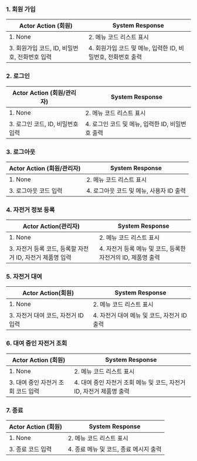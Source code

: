 ### 1. 회원 가입

| Actor Action (회원) | System Response |
| --- | --- |
| 1. None | 2. 메뉴 코드 리스트 표시  |
| 3. 회원가입 코드, ID, 비밀번호, 전화번호 입력 | 4. 회원가입 코드 및 메뉴, 입력한 ID, 비밀번호, 전화번호 출력 |


### 2. 로그인

| Actor Action (회원/관리자) | System Response |
| --- | --- |
| 1. None | 2. 메뉴 코드 리스트 표시 |
| 3. 로그인 코드, ID, 비밀번호 입력 | 4. 로그인 코드 및 메뉴, 입력한 ID, 비밀번호 출력 |

### 3. 로그아웃

| Actor Action (회원/관리자) | System Response |
| --- | --- |
| 1. None | 2. 메뉴 코드 리스트 표시 |
| 3. 로그아웃 코드 입력 | 4. 로그아웃 코드 및 메뉴, 사용자 ID 출력|

### 4. 자전거 정보 등록

| Actor Action(관리자) | System Response |
| --- | --- |
| 1. None | 2.  메뉴 코드 리스트 표시 |
| 3. 자전거 등록 코드, 등록할 자전거 ID, 자전거 제품명 입력 | 4. 자전거 등록 메뉴 및 코드, 등록한 자전거의 ID, 제품명 출력 |

### 5. 자전거 대여

| Actor Action(회원) | System Response |
| --- | --- |
| 1. None | 2. 메뉴 코드 리스트 표시 |
| 3. 자전거 대여 코드, 자전거 ID 입력  | 4. 자전거 대여 메뉴 및 코드, 자전거 ID 출력 |

### 6. 대여 중인 자전거 조회

| Actor Action (회원) | System Response |
| --- | --- |
| 1. None | 2. 메뉴 코드 리스트 표시 |
| 3. 대여 중인 자전거 조회 코드 입력 | 4. 대여 중인 자전거 조회 메뉴 및 코드, 자전거 ID, 자전거 제품명 출력  |

### 7. 종료

| Actor Action (회원) | System Response |
| --- | --- |
| 1. None | 2. 메뉴 코드 리스트 표시 |
| 3. 종료 코드 입력 | 4. 종료 메뉴 및 코드, 종료 메시지 출력  |
